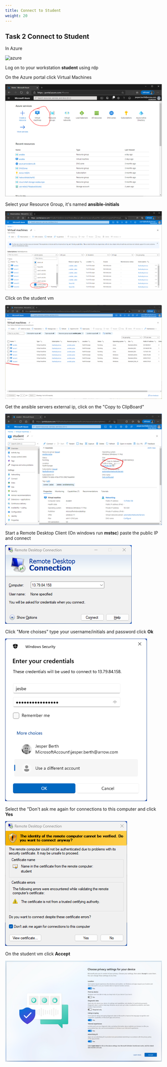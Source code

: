 ```yaml
---
title: Connect to Student
weight: 20
---
```



## Task 2 Connect to Student

In Azure

![azure](/images/azure.png)

Log on to your workstation __student__ using rdp

On the Azure portal click Virtual Machines

![Alt text](images/000_azure_portal.png?raw=true "Azure Portal")

Select your Resource Group, it's named __ansible-initials__

![Alt text](images/000_azure_portal_resourcegroup.png?raw=true "Azure Portal")

Click on the student vm

![Alt text](images/000_azure_portal_vm.png?raw=true "Azure Portal VMs")

Get the ansible servers external ip, click on the "Copy to ClipBoard"

![Alt text](images/000_azure_portal_vm_ip.png?raw=true "Azure Portal VM ip")

Start a Remote Desktop Client (On windows run __mstsc__) paste the public IP and connect

![Alt text](images/000_azure_portal_vm_mstsc.png?raw=true "mstsc")

Click "More choises" type your username/initials and password click __Ok__

![Alt text](images/000_azure_portal_vm_mstsc_login.png?raw=true "mstsc login")

Select the "Don't ask me again for connections to this computer and click __Yes__

![Alt text](images/000_azure_portal_vm_mstsc_login_yes.png?raw=true "mstsc login")

On the student vm click __Accept__

![Alt text](images/000_student_accept.png?raw=true "Student accept")
